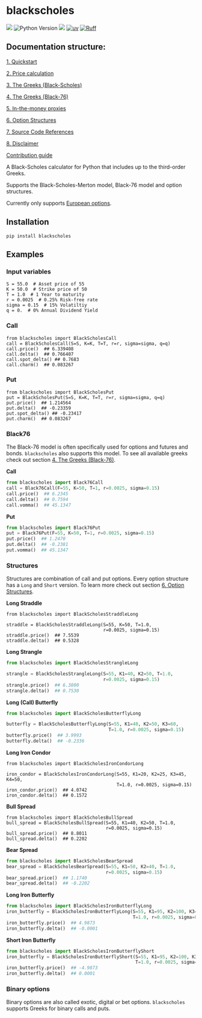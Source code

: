 # blackscholes

![](https://img.shields.io/pypi/dm/blackscholes)
![Python Version](https://img.shields.io/badge/dynamic/toml?url=https://raw.githubusercontent.com/carlolepelaars/blackscholes/master/pyproject.toml&query=%24.project%5B%22requires-python%22%5D&label=python&color=blue) 
![](https://img.shields.io/codecov/c/github/carlolepelaars/blackscholes)
[![uv](https://img.shields.io/endpoint?url=https://raw.githubusercontent.com/astral-sh/uv/main/assets/badge/v0.json)](https://github.com/astral-sh/uv)
[![Ruff](https://img.shields.io/endpoint?url=https://raw.githubusercontent.com/astral-sh/ruff/main/assets/badge/v2.json)](https://github.com/astral-sh/ruff)

## Documentation structure:

[1. Quickstart](https://carlolepelaars.github.io/blackscholes/1.quickstart)

[2. Price calculation](https://carlolepelaars.github.io/blackscholes/2.price)

[3. The Greeks (Black-Scholes)](https://carlolepelaars.github.io/blackscholes/3.the_greeks_blackscholes)

[4. The Greeks (Black-76)](https://carlolepelaars.github.io/blackscholes/4.the_greeks_black76)

[5. In-the-money proxies](https://carlolepelaars.github.io/blackscholes/5.itm)

[6. Option Structures](https://carlolepelaars.github.io/blackscholes/6.option_structures)

[7. Source Code References](https://carlolepelaars.github.io/blackscholes/7.references)

[8. Disclaimer](https://carlolepelaars.github.io/blackscholes/8.disclaimer)

[Contribution guide](https://carlolepelaars.github.io/blackscholes/contributing)


A Black-Scholes calculator for Python that includes up to the third-order Greeks.

Supports the Black-Scholes-Merton model, 
Black-76 model and option structures.

Currently only supports 
[European options](https://www.investopedia.com/articles/optioninvestor/08/american-european-options.asp).

## Installation

`pip install blackscholes`

## Examples

### Input variables
```python3
S = 55.0  # Asset price of 55
K = 50.0  # Strike price of 50
T = 1.0  # 1 Year to maturity
r = 0.0025  # 0.25% Risk-free rate
sigma = 0.15  # 15% Volatiltiy
q = 0.  # 0% Annual Dividend Yield
```

### Call

```python3
from blackscholes import BlackScholesCall
call = BlackScholesCall(S=S, K=K, T=T, r=r, sigma=sigma, q=q)
call.price()  ## 6.339408
call.delta()  ## 0.766407
call.spot_delta() ## 0.7683
call.charm()  ## 0.083267
```

### Put

```python3
from blackscholes import BlackScholesPut
put = BlackScholesPut(S=S, K=K, T=T, r=r, sigma=sigma, q=q)
put.price()  ## 1.214564
put.delta()  ## -0.23359
put.spot_delta() ## -0.23417
put.charm()  ## 0.083267
```

### Black76

The Black-76 model is often specifically used for options and futures and bonds.
`blackscholes` also supports this model. To see all available greeks
check out section [4. The Greeks (Black-76)](https://carlolepelaars.github.io/blackscholes/4.the_greeks_black76).

**Call**

```python
from blackscholes import Black76Call
call = Black76Call(F=55, K=50, T=1, r=0.0025, sigma=0.15)
call.price()  ## 6.2345
call.delta()  ## 0.7594
call.vomma()  ## 45.1347
```

**Put**

```python
from blackscholes import Black76Put
put = Black76Put(F=55, K=50, T=1, r=0.0025, sigma=0.15)
put.price()  ## 1.2470
put.delta()  ## -0.2381
put.vomma()  ## 45.1347
```


### Structures

Structures are combination of call and put options. Every option structure
has a `Long` and `Short` version. To learn more
check out section [6. Option Structures](https://carlolepelaars.github.io/blackscholes/6.option_structures).

**Long Straddle**
```python3
from blackscholes import BlackScholesStraddleLong

straddle = BlackScholesStraddleLong(S=55, K=50, T=1.0,
                                    r=0.0025, sigma=0.15)
straddle.price()  ## 7.5539
straddle.delta()  ## 0.5328
```

**Long Strangle**
```python
from blackscholes import BlackScholesStrangleLong

strangle = BlackScholesStrangleLong(S=55, K1=40, K2=50, T=1.0,
                                    r=0.0025, sigma=0.15)
strangle.price()  ## 6.3800
strangle.delta()  ## 0.7530
```

**Long (Call) Butterfly**
```python
from blackscholes import BlackScholesButterflyLong

butterfly = BlackScholesButterflyLong(S=55, K1=40, K2=50, K3=60, 
                                      T=1.0, r=0.0025, sigma=0.15)
butterfly.price()  ## 3.9993
butterfly.delta()  ## -0.2336
```

**Long Iron Condor**
```python3
from blackscholes import BlackScholesIronCondorLong

iron_condor = BlackScholesIronCondorLong(S=55, K1=20, K2=25, K3=45, K4=50, 
                                         T=1.0, r=0.0025, sigma=0.15)
iron_condor.price()  ## 4.0742
iron_condor.delta()  ## 0.1572
```

**Bull Spread**

```python3
from blackscholes import BlackScholesBullSpread
bull_spread = BlackScholesBullSpread(S=55, K1=40, K2=50, T=1.0,
                                     r=0.0025, sigma=0.15)
bull_spread.price()  ## 8.8011
bull_spread.delta()  ## 0.2202
```

**Bear Spread**

```python
from blackscholes import BlackScholesBearSpread
bear_spread = BlackScholesBearSpread(S=55, K1=50, K2=40, T=1.0,
                                     r=0.0025, sigma=0.15)
bear_spread.price()  ## 1.1740
bear_spread.delta()  ## -0.2202
```

**Long Iron Butterfly**

```python
from blackscholes import BlackScholesIronButterflyLong
iron_butterfly = BlackScholesIronButterflyLong(S=55, K1=95, K2=100, K3=105, 
                                               T=1.0, r=0.0025, sigma=0.15)
iron_butterfly.price()  ## 4.9873
iron_butterfly.delta()  ## -0.0001
```

**Short Iron Butterfly**

```python
from blackscholes import BlackScholesIronButterflyShort
iron_butterfly = BlackScholesIronButterflyShort(S=55, K1=95, K2=100, K3=105, 
                                                T=1.0, r=0.0025, sigma=0.15)
iron_butterfly.price()  ## -4.9873
iron_butterfly.delta()  ## 0.0001
```

### Binary options

Binary options are also called exotic, digital or bet options. `blackscholes` supports Greeks for binary calls and puts.



